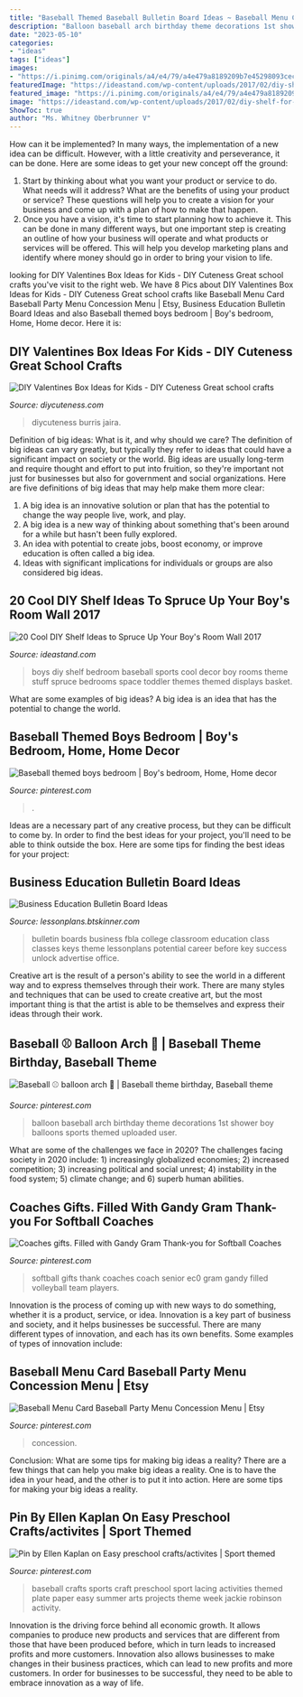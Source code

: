 ```yaml
---
title: "Baseball Themed Baseball Bulletin Board Ideas ~ Baseball Menu Card Baseball Party Menu Concession Menu"
description: "Balloon baseball arch birthday theme decorations 1st shower boy balloons sports themed uploaded user"
date: "2023-05-10"
categories:
- "ideas"
tags: ["ideas"]
images:
- "https://i.pinimg.com/originals/a4/e4/79/a4e479a8189209b7e45298093cecd707.jpg"
featuredImage: "https://ideastand.com/wp-content/uploads/2017/02/diy-shelf-for-boys-room/8-diy-shelf-ideas.jpg"
featured_image: "https://i.pinimg.com/originals/a4/e4/79/a4e479a8189209b7e45298093cecd707.jpg"
image: "https://ideastand.com/wp-content/uploads/2017/02/diy-shelf-for-boys-room/8-diy-shelf-ideas.jpg"
ShowToc: true
author: "Ms. Whitney Oberbrunner V"
---
```



How can it be implemented?
In many ways, the implementation of a new idea can be difficult. However, with a little creativity and perseverance, it can be done. Here are some ideas to get your new concept off the ground: 
1. Start by thinking about what you want your product or service to do. What needs will it address? What are the benefits of using your product or service? These questions will help you to create a vision for your business and come up with a plan of how to make that happen. 
2. Once you have a vision, it's time to start planning how to achieve it. This can be done in many different ways, but one important step is creating an outline of how your business will operate and what products or services will be offered. This will help you develop marketing plans and identify where money should go in order to bring your vision to life.

	

		
looking for DIY Valentines Box Ideas for Kids - DIY Cuteness Great school crafts you've visit to the right web. We have 8 Pics about DIY Valentines Box Ideas for Kids - DIY Cuteness Great school crafts like Baseball Menu Card Baseball Party Menu Concession Menu | Etsy, Business Education Bulletin Board Ideas and also Baseball themed boys bedroom | Boy&#039;s bedroom, Home, Home decor. Here it is:
		
    
## DIY Valentines Box Ideas For Kids - DIY Cuteness Great School Crafts

<img loading=lazy src="https://diycuteness.com/wp-content/uploads/2017/09/Disney-Frozen-Valentines-Box.jpg" onerror="this.onerror=null;this.src='https://tse1.mm.bing.net/th?id=OIP.AAkejemIqu7nzFmVbzp9dQHaJ4&amp;pid=15.1';" alt="DIY Valentines Box Ideas for Kids - DIY Cuteness Great school crafts">

_Source: diycuteness.com_

>diycuteness burris jaira. 

	

Definition of big ideas: What is it, and why should we care?
The definition of big ideas can vary greatly, but typically they refer to ideas that could have a significant impact on society or the world. Big ideas are usually long-term and require thought and effort to put into fruition, so they're important not just for businesses but also for government and social organizations. Here are five definitions of big ideas that may help make them more clear:
1) A big idea is an innovative solution or plan that has the potential to change the way people live, work, and play.
2) A big idea is a new way of thinking about something that's been around for a while but hasn't been fully explored.
3) An idea with potential to create jobs, boost economy, or improve education is often called a big idea. 
4) Ideas with significant implications for individuals or groups are also considered big ideas.

    
## 20 Cool DIY Shelf Ideas To Spruce Up Your Boy&#039;s Room Wall 2017

<img loading=lazy src="https://ideastand.com/wp-content/uploads/2017/02/diy-shelf-for-boys-room/8-diy-shelf-ideas.jpg" onerror="this.onerror=null;this.src='https://tse4.mm.bing.net/th?id=OIP.ifgyKWtkSwAUWgYurmEQDAAAAA&amp;pid=15.1';" alt="20 Cool DIY Shelf Ideas to Spruce Up Your Boy&#039;s Room Wall 2017">

_Source: ideastand.com_

>boys diy shelf bedroom baseball sports cool decor boy rooms theme stuff spruce bedrooms space toddler themes themed displays basket. 

	

What are some examples of big ideas?
A big idea is an idea that has the potential to change the world.

    
## Baseball Themed Boys Bedroom | Boy&#039;s Bedroom, Home, Home Decor

<img loading=lazy src="https://i.pinimg.com/originals/10/9a/b7/109ab75e56b298d3a70668a88d684afb.jpg" onerror="this.onerror=null;this.src='https://tse3.mm.bing.net/th?id=OIP.CqJypSg4IeAhOsvqMfqeEgHaJ4&amp;pid=15.1';" alt="Baseball themed boys bedroom | Boy&#039;s bedroom, Home, Home decor">

_Source: pinterest.com_

>. 

	

Ideas are a necessary part of any creative process, but they can be difficult to come by. In order to find the best ideas for your project, you'll need to be able to think outside the box. Here are some tips for finding the best ideas for your project: 

    
## Business Education Bulletin Board Ideas

<img loading=lazy src="https://lessonplans.btskinner.com/bbunlock.jpg" onerror="this.onerror=null;this.src='https://tse4.mm.bing.net/th?id=OIP.LUhlcdyXris7YqWfwXhDKgHaD5&amp;pid=15.1';" alt="Business Education Bulletin Board Ideas">

_Source: lessonplans.btskinner.com_

>bulletin boards business fbla college classroom education class classes keys theme lessonplans potential career before key success unlock advertise office. 

	

Creative art is the result of a person's ability to see the world in a different way and to express themselves through their work. There are many styles and techniques that can be used to create creative art, but the most important thing is that the artist is able to be themselves and express their ideas through their work.

    
## Baseball ⚾️ Balloon Arch 🎈 | Baseball Theme Birthday, Baseball Theme

<img loading=lazy src="https://i.pinimg.com/736x/24/ea/6f/24ea6ff6c36983696217c47bf85465e0.jpg" onerror="this.onerror=null;this.src='https://tse1.mm.bing.net/th?id=OIP.2e0sx8epE3q1ex6VrF4gzAHaHY&amp;pid=15.1';" alt="Baseball ⚾️ balloon arch 🎈 | Baseball theme birthday, Baseball theme">

_Source: pinterest.com_

>balloon baseball arch birthday theme decorations 1st shower boy balloons sports themed uploaded user. 

	

What are some of the challenges we face in 2020?
The challenges facing society in 2020 include: 1) increasingly globalized economies; 2) increased competition; 3) increasing political and social unrest; 4) instability in the food system; 5) climate change; and 6) superb human abilities.

    
## Coaches Gifts. Filled With Gandy Gram Thank-you For Softball Coaches

<img loading=lazy src="https://i.pinimg.com/originals/dd/33/13/dd3313d411c2ef6f2560bdf45490f65b.jpg" onerror="this.onerror=null;this.src='https://tse2.mm.bing.net/th?id=OIP.sedme5Puww3WmzmT6bRemgHaJ4&amp;pid=15.1';" alt="Coaches gifts. Filled with Gandy Gram Thank-you for Softball Coaches">

_Source: pinterest.com_

>softball gifts thank coaches coach senior ec0 gram gandy filled volleyball team players. 

	

Innovation is the process of coming up with new ways to do something, whether it is a product, service, or idea. Innovation is a key part of business and society, and it helps businesses be successful. There are many different types of innovation, and each has its own benefits. Some examples of types of innovation include:

    
## Baseball Menu Card Baseball Party Menu Concession Menu | Etsy

<img loading=lazy src="https://i.pinimg.com/736x/62/75/71/6275717c9f8a7d1e00c28feaa8c49473.jpg" onerror="this.onerror=null;this.src='https://tse1.mm.bing.net/th?id=OIP.U1Bu8x_vV27Ett19gySZPAHaJl&amp;pid=15.1';" alt="Baseball Menu Card Baseball Party Menu Concession Menu | Etsy">

_Source: pinterest.com_

>concession. 

	

Conclusion: What are some tips for making big ideas a reality?
There are a few things that can help you make big ideas a reality. One is to have the idea in your head, and the other is to put it into action. Here are some tips for making your big ideas a reality.

    
## Pin By Ellen Kaplan On Easy Preschool Crafts/activites | Sport Themed

<img loading=lazy src="https://i.pinimg.com/originals/a4/e4/79/a4e479a8189209b7e45298093cecd707.jpg" onerror="this.onerror=null;this.src='https://tse1.mm.bing.net/th?id=OIP.ggZZCZjjCAaVaRl0Hl8S4wAAAA&amp;pid=15.1';" alt="Pin by Ellen Kaplan on Easy preschool crafts/activites | Sport themed">

_Source: pinterest.com_

>baseball crafts sports craft preschool sport lacing activities themed plate paper easy summer arts projects theme week jackie robinson activity. 

	

Innovation is the driving force behind all economic growth. It allows companies to produce new products and services that are different from those that have been produced before, which in turn leads to increased profits and more customers. Innovation also allows businesses to make changes in their business practices, which can lead to new profits and more customers. In order for businesses to be successful, they need to be able to embrace innovation as a way of life.

